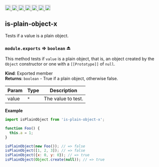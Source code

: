 <a
  href="https://travis-ci.org/Xotic750/is-plain-object-x"
  title="Travis status">
<img
  src="https://travis-ci.org/Xotic750/is-plain-object-x.svg?branch=master"
  alt="Travis status" height="18">
</a>
<a
  href="https://david-dm.org/Xotic750/is-plain-object-x"
  title="Dependency status">
<img src="https://david-dm.org/Xotic750/is-plain-object-x/status.svg"
  alt="Dependency status" height="18"/>
</a>
<a
  href="https://david-dm.org/Xotic750/is-plain-object-x?type=dev"
  title="devDependency status">
<img src="https://david-dm.org/Xotic750/is-plain-object-x/dev-status.svg"
  alt="devDependency status" height="18"/>
</a>
<a
  href="https://badge.fury.io/js/is-plain-object-x"
  title="npm version">
<img src="https://badge.fury.io/js/is-plain-object-x.svg"
  alt="npm version" height="18">
</a>
<a
  href="https://www.jsdelivr.com/package/npm/is-plain-object-x"
  title="jsDelivr hits">
<img src="https://data.jsdelivr.com/v1/package/npm/is-plain-object-x/badge?style=rounded"
  alt="jsDelivr hits" height="18">
</a>
<a
  href="https://bettercodehub.com/results/Xotic750/is-plain-object-x"
  title="bettercodehub score">
<img src="https://bettercodehub.com/edge/badge/Xotic750/is-plain-object-x?branch=master"
  alt="bettercodehub score" height="18">
</a>
<a
  href="https://coveralls.io/github/Xotic750/is-plain-object-x?branch=master"
  title="Coverage Status">
<img src="https://coveralls.io/repos/github/Xotic750/is-plain-object-x/badge.svg?branch=master"
  alt="Coverage Status" height="18">
</a>

<a name="module_is-plain-object-x"></a>

## is-plain-object-x

Tests if a value is a plain object.

<a name="exp_module_is-plain-object-x--module.exports"></a>

### `module.exports` ⇒ <code>boolean</code> ⏏

This method tests if `value` is a plain object, that is, an object created by
the `Object` constructor or one with a `[[Prototype]]` of `null`.

**Kind**: Exported member  
**Returns**: <code>boolean</code> - True if a plain object, otherwise false.

| Param | Type            | Description        |
| ----- | --------------- | ------------------ |
| value | <code>\*</code> | The value to test. |

**Example**

```js
import isPlainObject from 'is-plain-object-x';

function Foo() {
  this.a = 1;
}

isPlainObject(new Foo()); // => false
isPlainObject([1, 2, 3]); // => false
isPlainObject({x: 0, y: 0}); // => true
isPlainObject(Object.create(null)); // => true
```
